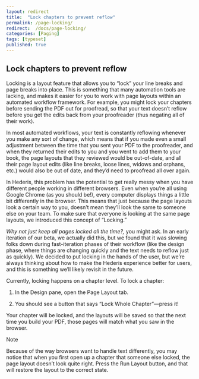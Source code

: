 ```yaml
---
layout: redirect
title:  "Lock chapters to prevent reflow"
permalink: /page-locking/
redirect:  /docs/page-locking/
categories: [Paging]
tags: [typeset]
published: true
---
```


<section data-type="chapter" class="hsecchapter" data-hederis-type="hsecchapter" id="page-locking" data-pi-attrs="id: page-locking; data-tags: typeset;" role="doc-chapter" data-tags="typeset" data-author-name=" " data-book-title=" " title="Lock chapters to prevent reflow"><h1 data-hederis-type="hblkchaptitle" class="hblkchaptitle" id="pW9qGN48E">Lock chapters to prevent reflow</h1><p class="hblkp" data-hederis-type="hblkp" id="pZkQ3Av0y">Locking is a layout feature that allows you to &#8220;lock&#8221; your line breaks and page breaks into place. This is something that many automation tools are lacking, and makes it easier for you to work with page layouts within an automated workflow framework. For example, you might lock your chapters before sending the PDF out for proofread, so that your text doesn&#8217;t reflow before you get the edits back from your proofreader (thus negating all of their work). </p><p class="hblkp" data-hederis-type="hblkp" id="p0XOepxai">In most automated workflows, your text is constantly reflowing whenever you make any sort of change, which means that if you made even a small adjustment between the time that you sent your PDF to the proofreader, and when they returned their edits to you and you went to add them to your book, the page layouts that they reviewed would be out-of-date, and all their page layout edits (like line breaks, loose lines, widows and orphans, etc.) would also be out of date, and they&#8217;d need to proofread all over again. </p><p class="hblkp" data-hederis-type="hblkp" id="ppHfhLvHs">In Hederis, this problem has the potential to get really messy when you have different people working in different browsers. Even when you&#8217;re all using Google Chrome (as you should be!), every computer displays things a little bit differently in the browser. This means that just because the page layouts look a certain way to you, doesn&#8217;t mean they&#8217;ll look the same to someone else on your team. To make sure that everyone is looking at the same page layouts, we introduced this concept of &#8220;Locking.&#8221;</p><p class="hblkp" data-hederis-type="hblkp" id="ppF85vOb5"><em class="hspanem" data-hederis-type="hspanem" id="pyjBoRLsb">Why not just keep all pages locked all the time?,</em> you might ask. In an early iteration of our beta, we actually did this, but we found that it was slowing folks down during fast-iteration phases of their workflow (like the design phase, where things are changing quickly and the text needs to reflow just as quickly). We decided to put locking in the hands of the user, but we&#8217;re always thinking about how to make the Hederis experience better for users, and this is something we&#8217;ll likely revisit in the future.</p><p class="hblkp" data-hederis-type="hblkp" id="pBuXwRrph">Currently, locking happens on a chapter level. To lock a chapter:</p><ol class="hwprnumlist" data-hederis-type="hwprnumlist" id="pGLErhEGv"><li class="hblkoli" data-hederis-type="hblkoli" id="li7FxCiqKe"><p class="hblkoli" data-hederis-type="hblklip" id="pphJpJgwz">In the Design pane, open the Page Layout tab.</p></li><li class="hblkoli" data-hederis-type="hblkoli" id="liNIOKvKp3"><p class="hblkoli" data-hederis-type="hblklip" id="prk9DeRvv">You should see a button that says &#8220;Lock Whole Chapter&#8221;&#8212;press it!</p></li></ol><p class="hblkp" data-hederis-type="hblkp" id="pERNBufUw">Your chapter will be locked, and the layouts will be saved so that the next time you build your PDF, those pages will match what you saw in the browser.</p><aside class="hwprbox box" data-hederis-type="hwprbox" id="pWvWsWOlH" data-type="sidebar"><p class="hblktype" data-hederis-type="hblktype" id="p0My0403C">Note</p><p class="hblkp" data-hederis-type="hblkp" id="p8vzPoOJo">Because of the way browsers want to handle text differently, you may notice that when you first open up a chapter that someone else locked, the page layout doesn&#8217;t look quite right. Press the Run Layout button, and that will restore the layout to the correct state.</p></aside></section>